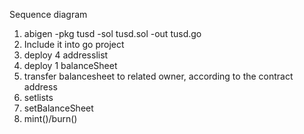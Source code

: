 
Sequence diagram

1. abigen -pkg tusd -sol tusd.sol -out tusd.go
2. Include it into go project
3. deploy 4 addresslist
4. deploy 1 balanceSheet
5. transfer balancesheet to related owner, according to the contract address
6. setlists
7. setBalanceSheet
8. mint()/burn() 